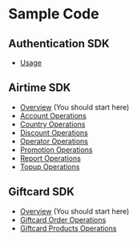 # Sample Code

## Authentication SDK

* [Usage](https://github.com/Reloadly/reloadly-sdk-java/blob/main/java-sdk-authentication/USAGE.md)

## Airtime SDK

* [Overview](https://github.com/Reloadly/reloadly-sdk-java/blob/main/java-sdk-airtime/USAGE.md) (You should start here)
* [Account Operations](https://github.com/Reloadly/reloadly-sdk-java/blob/main/java-sdk-airtime/usage/ACCOUNT-OPERATIONS.md)
* [Country Operations](https://github.com/Reloadly/reloadly-sdk-java/blob/main/java-sdk-airtime/usage/COUNTRY-OPERATIONS.md)
* [Discount Operations](https://github.com/Reloadly/reloadly-sdk-java/blob/main/java-sdk-airtime/usage/DISCOUNT-OPERATIONS.md)
* [Operator Operations](https://github.com/Reloadly/reloadly-sdk-java/blob/main/java-sdk-airtime/usage/OPERATOR-OPERATIONS.md)
* [Promotion Operations](https://github.com/Reloadly/reloadly-sdk-java/blob/main/java-sdk-airtime/usage/PROMOTION-OPERATIONS.md)
* [Report Operations](https://github.com/Reloadly/reloadly-sdk-java/blob/main/java-sdk-airtime/usage/REPORT-OPERATIONS.md)
* [Topup Operations](https://github.com/Reloadly/reloadly-sdk-java/blob/main/java-sdk-airtime/usage/TOPUP-OPERATIONS.md)

## Giftcard SDK
* [Overview](https://github.com/Reloadly/reloadly-sdk-java/blob/main/java-sdk-giftcard/USAGE.md) (You should start here)
* [Giftcard Order Operations](https://github.com/Reloadly/reloadly-sdk-java/blob/main/java-sdk-giftcard/GIFTCARD-ORDER-OPERATIONS.md)
* [Giftcard Products Operations](https://github.com/Reloadly/reloadly-sdk-java/blob/main/java-sdk-giftcard/GIFTCARD-PRODUCTS-OPERATIONS.md)
